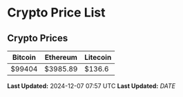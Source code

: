 # Crypto Price List

## Crypto Prices
| Bitcoin | Ethereum | Litecoin |
| ------- | -------- | -------- |
| $99404 | $3985.89 | $136.6 |
**Last Updated:** 2024-12-07 07:57 UTC
**Last Updated:** $DATE$
